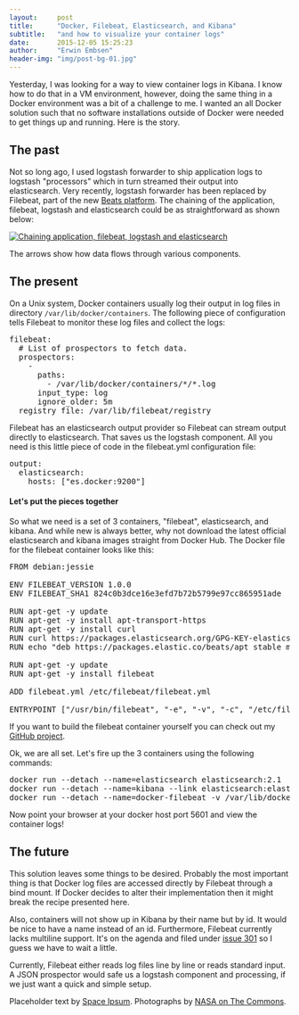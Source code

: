 ```yaml
---
layout:     post
title:      "Docker, Filebeat, Elasticsearch, and Kibana"
subtitle:   "and how to visualize your container logs"
date:       2015-12-05 15:25:23
author:     "Erwin Embsen"
header-img: "img/post-bg-01.jpg"
---
```


<p>Yesterday, I was looking for a way to view container logs in Kibana. I know how to do that in a VM environment,
however, doing the same thing in a Docker environment was a bit of a challenge to me. I wanted an all Docker solution
such that no software installations outside of Docker were needed to get things up and running. Here is the story.</p>

<h2 class="section-heading">The past</h2>

<p>Not so long ago, I used logstash forwarder to ship application logs to logstash "processors" which in turn streamed
their output into elasticsearch. Very recently, logstash forwarder has been replaced by Filebeat, part of the new
<a href="https://www.elastic.co/blog/beats-1-0-0">Beats platform</a>. The chaining of the application, filebeat,
logstash and elasticsearch could be as straightforward as shown below:<p>

<a href="#">
    <img src="{{ site.baseurl }}/img/docker-filebeat-elasticsearch.jpg" alt="Chaining application, filebeat, logstash and elasticsearch">
</a>

<p>The arrows show how data flows through various components.</p>

<h2 class="section-heading">The present</h2>

<p>On a Unix system, Docker containers usually log their output in log files in directory
<code>/var/lib/docker/containers</code>. The following piece of configuration tells Filebeat to monitor these log
files and collect the logs:<p>

<pre>
filebeat:
  # List of prospectors to fetch data.
  prospectors:
    -
      paths:
        - /var/lib/docker/containers/*/*.log
      input_type: log
      ignore_older: 5m
  registry_file: /var/lib/filebeat/registry
</pre>


<p>Filebeat has an elasticsearch output provider so Filebeat can stream output directly to elasticsearch. That saves us
the logstash component. All you need is this little piece of code in the filebeat.yml configuration file:</p>

<pre>
output:
  elasticsearch:
    hosts: ["es.docker:9200"]
</pre>

<h4 class="section-heading">Let's put the pieces together</h4>

<p>So what we need is a set of 3 containers, "filebeat", elasticsearch, and kibana. And while new is always better, why
not download the latest official elasticsearch and kibana images straight from Docker Hub. The Docker file for the
filebeat container looks like this:</p>

<pre>
FROM debian:jessie

ENV FILEBEAT_VERSION 1.0.0
ENV FILEBEAT_SHA1 824c0b3dce16e3efd7b72b5799e97cc865951ade

RUN apt-get -y update
RUN apt-get -y install apt-transport-https
RUN apt-get -y install curl
RUN curl https://packages.elasticsearch.org/GPG-KEY-elasticsearch | apt-key add -
RUN echo "deb https://packages.elastic.co/beats/apt stable main" | tee -a /etc/apt/sources.list.d/beats.list

RUN apt-get -y update
RUN apt-get -y install filebeat

ADD filebeat.yml /etc/filebeat/filebeat.yml

ENTRYPOINT ["/usr/bin/filebeat", "-e", "-v", "-c", "/etc/filebeat/filebeat.yml"]
</pre>

<p>If you want to build the filebeat container yourself you can check out my <a href="https://github.com/eembsen/docker-filebeat">GitHub project</a>.<p>

<p>Ok, we are all set. Let's fire up the 3 containers using the following commands:<p>

<pre>
docker run --detach --name=elasticsearch elasticsearch:2.1
docker run --detach --name=kibana --link elasticsearch:elasticsearch -p 5601:5601 kibana:4.3
docker run --detach --name=docker-filebeat -v /var/lib/docker:/var/lib/docker --link elasticsearch:es.docker docker-filebeat
</pre>

<p>Now point your browser at your docker host port 5601 and view the container logs!<p>

<h2 class="section-heading">The future</h2>

<p>This solution leaves some things to be desired. Probably the most important thing is that Docker log files are
accessed directly by Filebeat through a bind mount. If Docker decides to alter their implementation then it might break
the recipe presented here.</p>

<p>Also, containers will not show up in Kibana by their name but by id. It would be nice to have a name instead of an
id. Furthermore, Filebeat currently lacks multiline support. It's on the agenda and filed under
<a href="https://github.com/elastic/filebeat/issues/301">issue 301</a> so I guess we have to wait a little.<p>

<p>Currently, Filebeat either reads log files line by line or reads standard input. A JSON prospector would safe us a
logstash component and processing, if we just want a quick and simple setup.</p>

<p>Placeholder text by <a href="http://spaceipsum.com/">Space Ipsum</a>. Photographs by <a href="https://www.flickr.com/photos/nasacommons/">NASA on The Commons</a>.</p>
